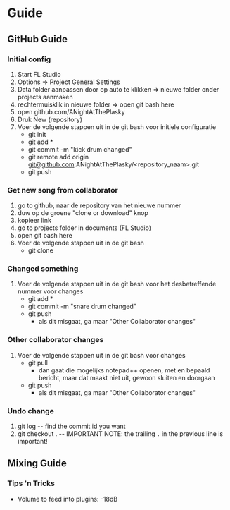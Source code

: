 # Guide

## GitHub Guide

### Initial config
1. Start FL Studio
2. Options => Project General Settings
3. Data folder aanpassen door op auto te klikken => nieuwe folder onder projects aanmaken
4. rechtermuisklik in nieuwe folder => open git bash here
5. open github.com/ANightAtThePlasky
6. Druk New (repository)
7. Voer de volgende stappen uit in de git bash voor initiele configuratie
    * git init
    * git add *
    * git commit -m "kick drum changed"
    * git remote add origin git@github.com:ANightAtThePlasky/<repository_naam>.git
    * git push
  
### Get new song from collaborator
1. go to github, naar de repository van het nieuwe nummer
2. duw op de groene "clone or download" knop
3. kopieer link
4. go to projects folder in documents (FL Studio)
5. open git bash here
6. Voer de volgende stappen uit in de git bash
    * git clone <gekopieerde link>
  
### Changed something
1. Voer de volgende stappen uit in de git bash voor het desbetreffende nummer voor changes
    * git add *
    * git commit -m "snare drum changed"
    * git push
      * als dit misgaat, ga maar "Other Collaborator changes"
  
### Other collaborator changes
1. Voer de volgende stappen uit in de git bash voor changes
    * git pull
      * dan gaat die mogelijks notepad++ openen, met en bepaald bericht, maar dat maakt niet uit, gewoon sluiten en doorgaan
    * git push
      * als dit misgaat, ga maar "Other Collaborator changes"
      
### Undo change
1. git log
 -- find the commit id you want
2. git checkout <commitId> . 
 -- IMPORTANT NOTE: the trailing `.` in the previous line is important!
   
## Mixing Guide

### Tips 'n Tricks
* Volume to feed into plugins: -18dB
